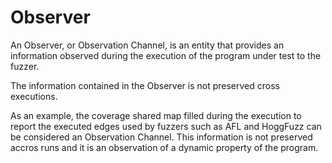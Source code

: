 # Observer

An Observer, or Observation Channel, is an entity that provides an information observed during the execution of the program under test to the fuzzer.

The information contained in the Observer is not preserved cross executions.

As an example, the coverage shared map filled during the execution to report the executed edges used by fuzzers such as AFL and HoggFuzz can be considered an Observation Channel.
This information is not preserved accros runs and it is an observation of a dynamic property of the program.


